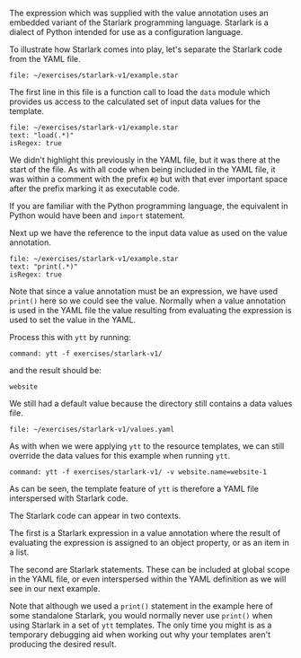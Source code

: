 The expression which was supplied with the value annotation uses an embedded
variant of the Starlark programming language. Starlark is a dialect of Python
intended for use as a configuration language.

To illustrate how Starlark comes into play, let's separate the Starlark code
from the YAML file.

```editor:open-file
file: ~/exercises/starlark-v1/example.star
```

The first line in this file is a function call to load the ``data`` module
which provides us access to the calculated set of input data values for the
template.

```editor:select-matching-text
file: ~/exercises/starlark-v1/example.star
text: "load(.*)"
isRegex: true
```

We didn't highlight this previously in the YAML file, but it was there at
the start of the file. As with all code when being included in the YAML
file, it was within a comment with the prefix ``#@`` but with that ever
important space after the prefix marking it as executable code.

If you are familiar with the Python programming language, the equivalent
in Python would have been and ``import`` statement.

Next up we have the reference to the input data value as used on the value
annotation.

```editor:select-matching-text
file: ~/exercises/starlark-v1/example.star
text: "print(.*)"
isRegex: true
```

Note that since a value annotation must be an expression, we have used
``print()`` here so we could see the value. Normally when a value annotation
is used in the YAML file the value resulting from evaluating the expression is
used to set the value in the YAML.

Process this with ``ytt`` by running:

```terminal:execute
command: ytt -f exercises/starlark-v1/
```

and the result should be:

```
website
```

We still had a default value because the directory still contains a data
values file.

```editor:open-file
file: ~/exercises/starlark-v1/values.yaml
```

As with when we were applying ``ytt`` to the resource templates, we can
still override the data values for this example when running ``ytt``.

```terminal:execute
command: ytt -f exercises/starlark-v1/ -v website.name=website-1
```

As can be seen, the template feature of ``ytt`` is therefore a YAML file
interspersed with Starlark code.

The Starlark code can appear in two contexts.

The first is a Starlark expression in a value annotation where the result of
evaluating the expression is assigned to an object property, or as an item in
a list.

The second are Starlark statements. These can be included at global scope
in the YAML file, or even interspersed within the YAML definition as we will
see in our next example.

Note that although we used a ``print()`` statement in the example here of
some standalone Starlark, you would normally never use ``print()`` when
using Starlark in a set of ``ytt`` templates. The only time you might is
as a temporary debugging aid when working out why your templates aren't
producing the desired result.
